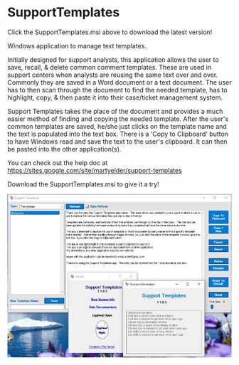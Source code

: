 # SupportTemplates
Click the SupportTemplates.msi above to download the latest version!

Windows application to manage text templates.

Initially designed for support analysts, this application allows the user to save, recall, & delete common comment templates.  These are used in support centers when analysts are reusing the same text over and over.  Commonly they are saved in a Word document or a text document.  The user has to then scan through the document to find the needed template, has to highlight, copy, & then paste it into their case/ticket management system.

Support Templates takes the place of the document and provides a much easier method of finding and copying the needed template.  After the user's common templates are saved, he/she just clicks on the template name and the text is populated into the text box.  There is a 'Copy to Clipboard' button to have Windows read and save the text to the user's clipboard.  It can then be pasted into the other application(s).

You can check out the help doc at https://sites.google.com/site/martyelder/support-templates

Download the SupportTemplates.msi to give it a try!

![ScreenShot](./Support_Templates_Main_Screen_v1_1_0_3.JPG)
